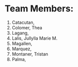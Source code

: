 # Team Members:
1. Catacutan,
2. Colomer, Thea
3. Lagang,
4. Lalis, Jullylla Marie M.
5. Magallen,
6. Marquez,
7. Montaner, Tristan
8. Palma,
